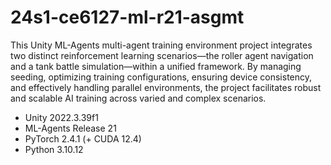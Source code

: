 # 24s1-ce6127-ml-r21-asgmt

This Unity ML-Agents multi-agent training environment project integrates two distinct reinforcement learning scenarios—the roller agent navigation and a tank battle simulation—within a unified framework. By managing seeding, optimizing training configurations, ensuring device consistency, and effectively handling parallel environments, the project facilitates robust and scalable AI training across varied and complex scenarios.

- Unity 2022.3.39f1
- ML-Agents Release 21
- PyTorch 2.4.1 (+ CUDA 12.4)
- Python 3.10.12
